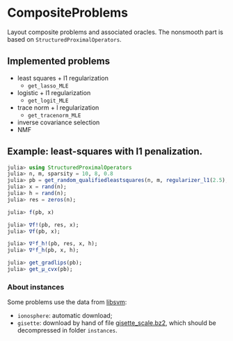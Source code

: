 # CompositeProblems

Layout composite problems and associated oracles. The nonsmooth part is based on `StructuredProximalOperators`.

## Implemented problems

- least squares + l1 regularization
    - `get_lasso_MLE`
- logistic + l1 regularization
    - `get_logit_MLE`
- trace norm + l regularization
    - `get_tracenorm_MLE`
- inverse covariance selection
- NMF



## Example: least-squares with l1 penalization.

```julia
julia> using StructuredProximalOperators
julia> n, m, sparsity = 10, 8, 0.8
julia> pb = get_random_qualifiedleastsquares(n, m, regularizer_l1(2.5), sparsity; seed = 1234);
julia> x = rand(n);
julia> h = rand(n);
julia> res = zeros(n);

julia> f(pb, x)

julia> ∇f!(pb, res, x);
julia> ∇f(pb, x);

julia> ∇²f_h!(pb, res, x, h);
julia> ∇²f_h(pb, x, h);

julia> get_gradlips(pb);
julia> get_μ_cvx(pb);
```

### About instances

Some problems use the data from [libsvm](https://www.csie.ntu.edu.tw/~cjlin/libsvmtools/datasets/):
- `ionosphere`: automatic download;
- `gisette`: download by hand of file [gisette_scale.bz2](https://www.csie.ntu.edu.tw/~cjlin/libsvmtools/datasets/binary/gisette_scale.bz2), which should be decompressed in folder `instances`.
